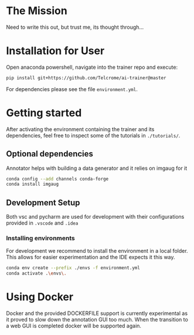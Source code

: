 # The Mission

Need to write this out, but trust me, its thought through...

# Installation for User

Open anaconda powershell, navigate into the trainer repo and execute:

```bash
pip install git+https://github.com/Telcrome/ai-trainer@master
```

For dependencies please see the file ```environment.yml```.

# Getting started

After activating the environment containing the trainer and its dependencies,
feel free to inspect some of the tutorials in ```./tutorials/```.

## Optional dependencies

Annotator helps with building a data generator and it relies on imgaug for it
```bash
conda config --add channels conda-forge
conda install imgaug
```

## Development Setup

Both vsc and pycharm are used for development with
their configurations provided in ```.vscode``` and ```.idea```

### Installing environments

For development we recommend to install the environment in a local folder.
This allows for easier experimentation and the IDE expects it this way.

```bash
conda env create --prefix ./envs -f environment.yml
conda activate .\envs\.
```

# Using Docker

Docker and the provided DOCKERFILE support is currently experimental as it proved to slow down the annotation GUI too much.
When the transition to a web GUI is completed docker will be supported again.